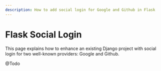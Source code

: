 ```yaml
---
description: How to add social login for Google and Github in Flask
---
```


# Flask Social Login

This page explains how to enhance an existing Django project with social login for two well-known providers: Google and Github.&#x20;

@Todo

